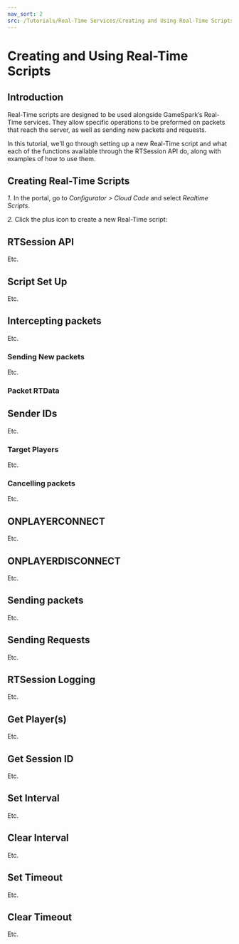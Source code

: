 ```yaml
---
nav_sort: 2
src: /Tutorials/Real-Time Services/Creating and Using Real-Time Scripts.md
---
```


# Creating and Using Real-Time Scripts

## Introduction

Real-Time scripts are designed to be used alongside GameSpark’s Real-Time services. They allow specific operations to be preformed on packets that reach the server, as well as sending new packets and requests.

In this tutorial, we'll go through setting up a new Real-Time script and what each of the functions available through the RTSession API do, along with examples of how to use them.


## Creating Real-Time Scripts

*1.* In the portal, go to *Configurator > Cloud Code* and select *Realtime Scripts*.

*2.* Click the plus icon to create a new Real-Time script:



## RTSession API


Etc.

## Script Set Up



Etc.

## Intercepting packets


Etc.

### Sending New packets

Etc.


### Packet RTData


## Sender IDs

Etc.

### Target Players

Etc.


### Cancelling packets


Etc.

## ONPLAYERCONNECT

Etc.

## ONPLAYERDISCONNECT

Etc.

## Sending packets


Etc.


## Sending Requests

Etc.

## RTSession Logging

Etc.


## Get Player(s)

Etc.

## Get Session ID


Etc.

## Set Interval


Etc.

## Clear Interval

Etc.

## Set Timeout

Etc.

## Clear Timeout

Etc.
